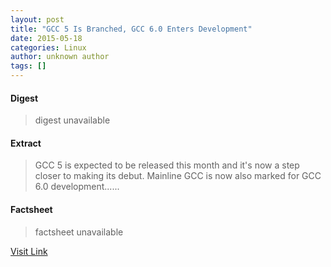 ```yaml
---
layout: post
title: "GCC 5 Is Branched, GCC 6.0 Enters Development"
date: 2015-05-18
categories: Linux
author: unknown author
tags: []
---
```



#### Digest
>digest unavailable

#### Extract
>GCC 5 is expected to be released this month and it's now a step closer to making its debut. Mainline GCC is now also marked for GCC 6.0 development......

#### Factsheet
>factsheet unavailable

[Visit Link](http://www.phoronix.com/scan.php?page=news_item&px=GCC-5-Branched-GCC-6.0)


